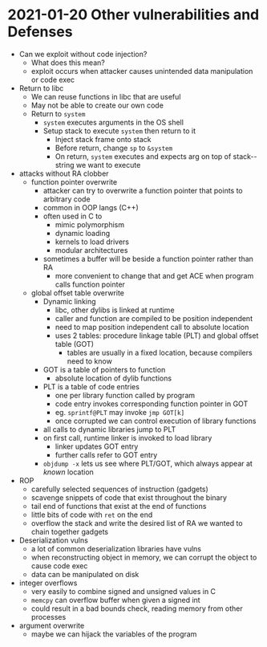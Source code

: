 # 2021-01-20 Other vulnerabilities and Defenses

* Can we exploit without code injection? 
  * What does this mean?
  * exploit occurs when attacker causes unintended data manipulation or code exec
* Return to libc
  * We can reuse functions in libc that are useful
  * May not be able to create our own code
  * Return to `system`
    * `system` executes arguments in the OS shell 
    * Setup stack to execute `system` then return to it
      * Inject stack frame onto stack
      * Before return, change `sp` to `&system`
      * On return, `system` executes and expects arg on top of stack--string we want to execute
* attacks without RA clobber
  * function pointer overwrite
    * attacker can try to overwrite a function pointer that points to arbitrary code
    * common in OOP langs (C++)
    * often used in C to
      * mimic polymorphism
      * dynamic loading
      * kernels to load drivers
      * modular architectures
    * sometimes a buffer will be beside a function pointer rather than RA
      * more convenient to change that and get ACE when program calls function pointer
  * global offset table overwrite
    * Dynamic linking
        * libc, other dylibs is linked at runtime
        * caller and function are compiled to be position independent
        * need to map position independent call to absolute location
        * uses 2 tables: procedure linkage table (PLT) and global offset table (GOT) 
          * tables are usually in a fixed location, because compilers need to know
    * GOT is a table of pointers to function
      * absolute location of dylib functions
    * PLT is a table of code entries
      * one per library function called by program
      * code entry invokes corresponding function pointer in GOT
      * eg. `sprintf@PLT` may invoke `jmp GOT[k]`
      * once corrupted we can control execution of library functions
    * all calls to dynamic libraries jump to PLT
    * on first call, runtime linker is invoked to load library
      * linker updates GOT entry
      * further calls refer to GOT entry 
    * `objdump -x` lets us see where PLT/GOT, which always appear at *known* location
* ROP
  * carefully selected sequences of instruction (gadgets)
  * scavenge snippets of code that exist throughout the binary
  * tail end of functions that exist at the end of functions
  * little bits of code with `ret` on the end
  * overflow the stack and write the desired list of RA we wanted to chain together gadgets
* Deserialization vulns
  * a lot of common deserialization libraries have vulns
  * when reconstructing object in memory, we can corrupt the object to cause code exec
  * data can be manipulated on disk
* integer overflows
  * very easily to combine signed and unsigned values in C
  * `memcpy` can overflow buffer when given a signed int
  * could result in a bad bounds check, reading memory from other processes
* argument overwrite
  * maybe we can hijack the variables of the program
